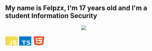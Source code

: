 ## My name is Felpzx, I'm 17 years old and I'm a student Information Security
 <div>
 
<div align="center">
<img src="https://cdn.discordapp.com/attachments/876900921022480427/888638904104792084/static_1.png" width="800px" />
</div>


</div>
<div style="display: inline_block"><br>
  <img align="center" alt="Felpzx-Js" height="30" width="40" src="https://raw.githubusercontent.com/devicons/devicon/master/icons/javascript/javascript-plain.svg">
  <img align="center" alt="Felpzx-Ts" height="30" width="40" src="https://raw.githubusercontent.com/devicons/devicon/master/icons/typescript/typescript-plain.svg">
  <img align="center" alt="Felpzx-HTML" height="30" width="40" src="https://raw.githubusercontent.com/devicons/devicon/master/icons/html5/html5-original.svg">
</div>
 
